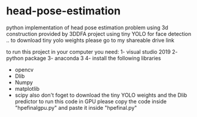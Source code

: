# head-pose-estimation
python implementation of head pose estimation problem using 3d construction provided by 3DDFA project using tiny YOLO for face detection .. to download tiny yolo weights please go to my shareable drive link

to run this project in your computer you need:
1- visual studio 2019
2- python package
3- anaconda 3
4- install the following libraries
* opencv
* Dlib
* Numpy
* matplotlib
* scipy
also don't foget to download the tiny YOLO weights and the Dlib predictor
to run this code in GPU please copy the code inside "hpefinalgpu.py" and paste it inside "hpefinal.py"
